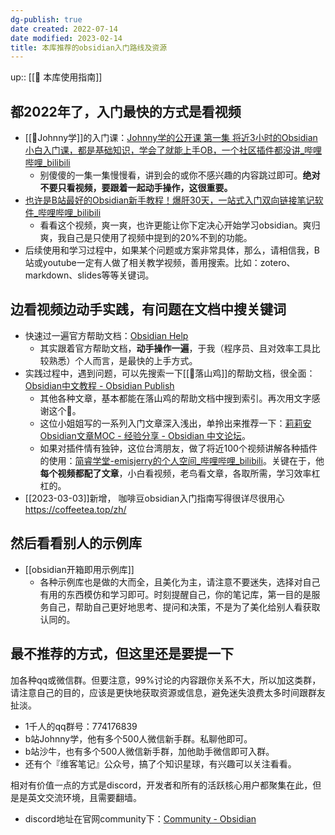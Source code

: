 ```yaml
---
dg-publish: true
date created: 2022-07-14
date modified: 2023-02-14
title: 本库推荐的obsidian入门路线及资源
---
```


up:: [[🧰 本库使用指南]]

## 都2022年了，入门最快的方式是看视频

- [[🧑Johnny学]]的入门课：[Johnny学的公开课 第一集 将近3小时的Obsidian小白入门课，都是基础知识，学会了就能上手OB，一个社区插件都没讲_哔哩哔哩_bilibili](https://www.bilibili.com/video/BV1i3411k7TQ?spm_id_from=333.337.search-card.all.click&vd_source=c16ee9cfb2023d2af8428dbfe604b72f)
	- 别傻傻的一集一集慢慢看，讲到会的或你不感兴趣的内容跳过即可。**绝对不要只看视频，要跟着一起动手操作，这很重要。**
- [也许是B站最好的Obsidian新手教程！爆肝30天，一站式入门双向链接笔记软件_哔哩哔哩_bilibili](https://www.bilibili.com/video/BV18a411r7mt?spm_id_from=333.337.search-card.all.click)
	- 看看这个视频，爽一爽，也许更能让你下定决心开始学习obsidian。爽归爽，我自己是只使用了视频中提到的20%不到的功能。
- 后续使用和学习过程中，如果某个问题或方案非常具体，那么，请相信我，B站或youtube一定有人做了相关教学视频，善用搜索。比如：zotero、markdown、slides等等关键词。

## 边看视频边动手实践，有问题在文档中搜关键词

- 快速过一遍官方帮助文档：[Obsidian Help](https://help.obsidian.md/)
	- 其实跟着官方帮助文档，**动手操作一遍**，于我（程序员、且对效率工具比较熟悉）个人而言，是最快的上手方式。
- 实践过程中，遇到问题，可以先搜索一下[[🧑落山鸡]]的帮助文档，很全面：[Obsidian中文教程 - Obsidian Publish](https://publish.obsidian.md/chinesehelp)
	- 其他各种文章，基本都能在落山鸡的帮助文档中搜到索引。再次用文字感谢这个🐔。
	- 这位小姐姐写的一系列入门文章深入浅出，单拎出来推荐一下：[莉莉安Obsidian文章MOC - 经验分享 - Obsidian 中文论坛](https://forum-zh.obsidian.md/t/topic/324)。
	- 如果对插件情有独钟，这位台湾朋友，做了将近100个视频讲解各种插件的使用：[简睿学堂-emisjerry的个人空间_哔哩哔哩_bilibili](https://space.bilibili.com/1119961064)。关键在于，他**每个视频都配了文章**，小白看视频，老鸟看文章，各取所需，学习效率杠杠的。
- [[2023-03-03]]新增， 咖啡豆obsidian入门指南写得很详尽很用心 https://coffeetea.top/zh/

## 然后看看别人的示例库

- [[obsidian开箱即用示例库]]
	- 各种示例库也是做的大而全，且美化为主，请注意不要迷失，选择对自己有用的东西模仿和学习即可。时刻提醒自己，你的笔记库，第一目的是服务自己，帮助自己更好地思考、提问和决策，不是为了美化给别人看获取认同的。

## 最不推荐的方式，但这里还是要提一下

加各种qq或微信群。但要注意，99%讨论的内容跟你关系不大，所以加这类群，请注意自己的目的，应该是更快地获取资源或信息，避免迷失浪费太多时间跟群友扯淡。

- 1千人的qq群号：774176839
- b站Johnny学，他有多个500人微信新手群。私聊他即可。
- b站沙牛，也有多个500人微信新手群，加他助手微信即可入群。
- 还有个『维客笔记』公众号，搞了个知识星球，有兴趣可以关注看看。

相对有价值一点的方式是discord，开发者和所有的活跃核心用户都聚集在此，但是是英文交流环境，且需要翻墙。

- discord地址在官网community下：[Community - Obsidian](https://obsidian.md/community)
